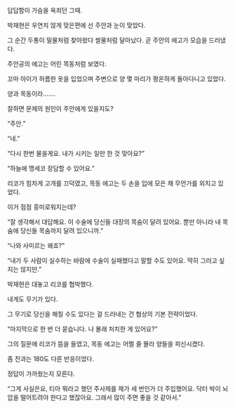 답답함이 가슴을 옥죄던 그때.

박재현은 우연치 않게 맞은편에 선 주안과 눈이 맞았다.

그 순간 두통이 밀물처럼 찾아왔다 썰물처럼 달아났다. 곧 주안의 에고가 모습을 드러냈다.

주안공의 에고는 어린 목동처럼 보였다.

꼬마 아이가 허름한 옷을 입었으며 주변으로 양 몇 마리가 평온하게 돌아다니고 있었다.

양과 목동이라…….

잘하면 문제의 원인이 주안에게 있을지도?

“주안.”

“네.”

“다시 한번 물을게요. 내가 시키는 일만 한 것 맞아요?”

“하늘에 맹세코 장담할 수 있어요.”

리코가 힘차게 고개를 끄덕였고, 목동 에고는 두 손을 입에 모은 채 무언가를 외치고 있었다.

이거 점점 흥미로워지는데?

“잘 생각해서 대답해요. 이 수술에 당신들 대장의 목숨이 달려 있어요. 뿐만 아니라 내 목숨에 당신들 목숨까지 달려 있으니까.”

“나와 사미르는 왜죠?”

“내가 두 사람이 실수하는 바람에 수술이 실패했다고 말할 수도 있어요. 딱히 그러고 싶지는 않지만.”

박재현은 대놓고 리코를 협박했다.

내게도 무기가 있다.

그 무기로 당신을 해칠 수도 있다는 걸 드러내는 건 협상의 기본 전략이었다.

“마지막으로 한 번 더 묻습니다. 나 몰래 처치한 게 있어요?”

그의 질문에 리코가 뜸을 들였고, 목동 에고는 어쩔 줄 몰라 양들을 피신시켰다.

좀 전과는 180도 다른 반응이었다.

정답이 가까웠는지 모른다.

“그게 사실은요, 티아 뭐라고 했던 주사제를 제가 세 번인가 더 주입했어요. 닥터 박이 뇌압을 떨어트려야 한다고 했잖아요. 그래서 많이 주면 좋을 것 같아서.”